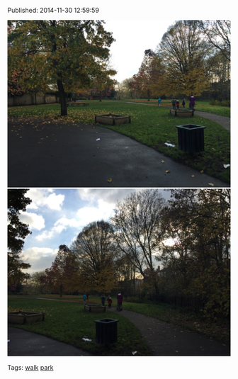 


Published: 2014-11-30 12:59:59

![](103975924397-0.jpg)
![](103975924397-1.jpg)

Tags: [walk](tag-walk.md) [park](tag-park.md)
